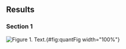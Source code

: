 ## Results

### Section 1

![**Figure 1.** Text.](figure1.svg "Figure 1"){#fig:quantFig width="100%"}




